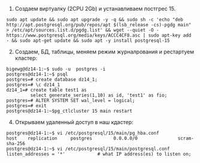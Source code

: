 1. Создаем виртуалку (2CPU 2Gb) и устанавливаем постгрес 15.   
```
sudo apt update && sudo apt upgrade -y -q && sudo sh -c 'echo "deb http://apt.postgresql.org/pub/repos/apt $(lsb_release -cs)-pgdg main" > /etc/apt/sources.list.d/pgdg.list' && wget --quiet -O - https://www.postgresql.org/media/keys/ACCC4CF8.asc | sudo apt-key add - && sudo apt-get update && sudo apt -y install postgresql-15
```

2. Создаем, БД, таблицы, меняем режим журналрования и рестартуем кластер:
``` 
bigewg@dz14-1:~$ sudo -u  postgres -i 
postgres@dz14-1:~$ psql
postgres=# create database dz14_1;
postgres=# \c dz14_1
dz14_1=# create table test1 as 
         select generate_series(1,10) as id, 'test1' as fio;
postgres=# ALTER SYSTEM SET wal_level = logical;
postgres=# exit
postgres@dz14-1:~$pg_ctlcluster 15 main restart
```

4. Открываем удаленный доступ в наш кдастер:
```
postgres@dz14-1:~$ vi /etc/postgresql/15/main/pg_hba.conf
host    replication     postgres        0.0.0.0/0               scram-sha-256
postgres@dz14-1:~$ vi /etc/postgresql/15/main/postgresql.conf 
listen_addresses = '*'            # what IP address(es) to listen on;
```
